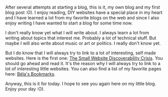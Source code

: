 After several attempts at starting a blog, this is it, my own blog and
my first blog post :O). I enjoy reading, DIY websites have a
special place in my heart and I have learned a lot from my favorite
blogs on the web and since I also enjoy writing I have wanted to start
a blog for some time now.

I don't really know yet what I will write about. I always learn a lot
from writing about topics that interest me. Probably a lot of technical
stuff. But maybe I will also write about music or art or politics. I
really don't know yet.

But I do know that I will always try to link to a lot of interesting,
self made websites. Here is the first one:
[The Small Website Discoverability Crisis](https://www.marginalia.nu/log/19-website-discoverability-crisis/).
You should go ahead and read it. It's the reason why I will always try
to link to a lot of interesting little websites. You can also find a
list of my favorite pages here: [Béla's Bookmarks](/bookmarks.html).

Anyway, this is it for today. I hope to see you again here on my little
blog. Enjoy your day :O).

